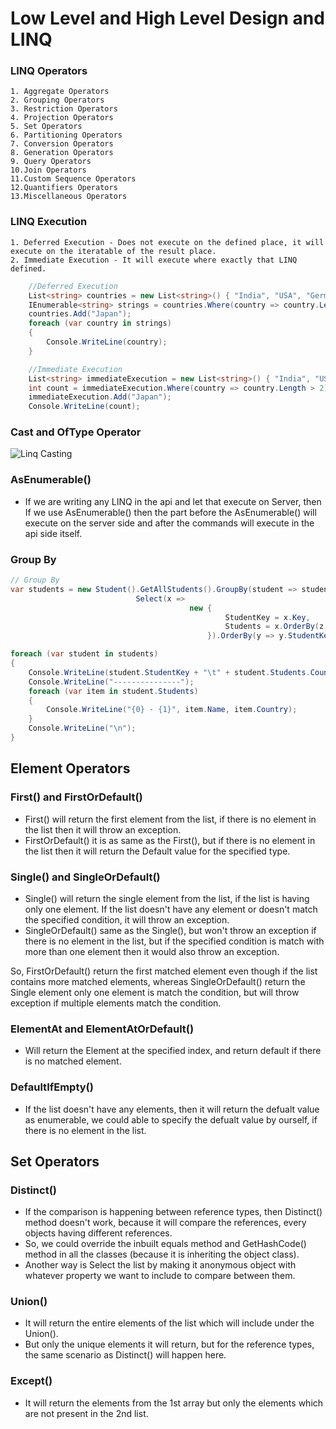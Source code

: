 # Low Level and High Level Design and LINQ

### LINQ Operators
    1. Aggregate Operators
    2. Grouping Operators
    3. Restriction Operators
    4. Projection Operators
    5. Set Operators
    6. Partitioning Operators
    7. Conversion Operators
    8. Generation Operators
    9. Query Operators
    10.Join Operators
    11.Custom Sequence Operators
    12.Quantifiers Operators
    13.Miscellaneous Operators

### LINQ Execution
    1. Deferred Execution - Does not execute on the defined place, it will execute on the iteratable of the result place.
    2. Immediate Execution - It will execute where exactly that LINQ defined.

```C#
    //Deferred Execution
    List<string> countries = new List<string>() { "India", "USA", "Germany", "UK", "Italy", "America"};
    IEnumerable<string> strings = countries.Where(country => country.Length > 2);
    countries.Add("Japan");
    foreach (var country in strings)
    {
        Console.WriteLine(country);
    }

    //Immediate Execution
    List<string> immediateExecution = new List<string>() { "India", "USA", "Germany", "UK", "Italy", "America" };
    int count = immediateExecution.Where(country => country.Length > 2).Count();
    immediateExecution.Add("Japan");
    Console.WriteLine(count);
```

### Cast and OfType Operator

![Linq Casting](https://github.com/user-attachments/assets/76802a4d-53bd-4a25-b264-53023ef0558c)

### AsEnumerable()
* If we are writing any LINQ in the api and let that execute on Server, then If we use AsEnumerable() then the part before the AsEnumerable() will execute on the server side and after the commands will execute in the api side itself.

### Group By
```C#
// Group By
var students = new Student().GetAllStudents().GroupBy(student => student.Country).
                            Select(x => 
                                        new { 
                                                StudentKey = x.Key, 
                                                Students = x.OrderBy(z => z.Name)
                                            }).OrderBy(y => y.StudentKey ).ToList();

foreach (var student in students)
{
    Console.WriteLine(student.StudentKey + "\t" + student.Students.Count());
    Console.WriteLine("---------------");
    foreach (var item in student.Students)
    {
        Console.WriteLine("{0} - {1}", item.Name, item.Country);
    }
    Console.WriteLine("\n");
}
```

## Element Operators

### First() and FirstOrDefault()
* First() will return the first element from the list, if there is no element in the list then it will throw an exception.
* FirstOrDefault() it is as same as the First(), but if there is no element in the list then it will return the Default value for the specified type.

### Single() and SingleOrDefault()
* Single() will return the single element from the list, if the list is having only one element. If the list doesn't have any element or doesn't match the specified condition, it will throw an exception.
* SingleOrDefault() same as the Single(), but won't throw an exception if there is no element in the list, but if the specified condition is match with more than one element then it would also throw an exception.

So, FirstOrDefault() return the first matched element even though if the list contains more matched elements, whereas SingleOrDefault() return the Single element only one element is match the condition, but will throw exception if multiple elements match the condition.

### ElementAt and ElementAtOrDefault()
* Will return the Element at the specified index, and return default if there is no matched element.

### DefaultIfEmpty()
* If the list doesn't have any elements, then it will return the defualt value as enumerable, we could able to specify the defualt value by ourself, if there is no element in the list.

## Set Operators

### Distinct()
* If the comparison is happening between reference types, then Distinct() method doesn't work, because it will compare the references, every objects having different references.
* So, we could override the inbuilt equals method and GetHashCode() method in all the classes (because it is inheriting the object class).
* Another way is Select the list by making it anonymous object with whatever property we want to include to compare between them.

### Union()
* It will return the entire elements of the list which will include under the Union().
* But only the unique elements it will return, but for the reference types, the same scenario as Distinct() will happen here.

### Except()
* It will return the elements from the 1st array but only the elements which are not present in the 2nd list.